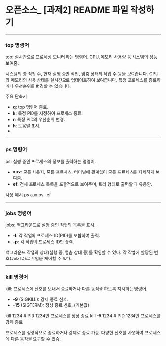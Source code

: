 # 오픈소스_	[과제2] README 파일 작성하기
---

### top 명령어
top: 실시간으로 프로세싱 모니터 하는 명령어. CPU, 메모리 사용량 등 시스템의 성능 보여줌.

시스템의 총 작업 수, 현재 실행 중인 작업, 멈춤 상태의 작업 수 등을 보여줍니다.
CPU와 메모리의 사용 상태를 실시간으로 업데이트하여 보여줍니다.
특정 프로세스를 종료하거나 우선순위를 변경할 수 있습니다.

주요 단축키
* **q**: top 명령어 종료.
* **k**: 특정 PID를 지정하여 프로세스 종료.
* **r**: 특정 PID의 우선순위 변경.
* **h**: 도움말 표시.
* 
---

### ps 명령어
ps: 실행 중인 프로세스의 정보를 출력하는 명령어.

* **aux**: 모든 사용자, 모든 프로세스, 터미널에 관계없이 모든 프로세스를 자세하게 보여줌.
* **ef**: 전체 프로세스 목록을 포괄적으로 보여주며, 트리 형태로 출력할 때 유용함.

사용 예시
ps aux
ps -ef

---

### jobs 명령어
jobs: 백그라운드로 실행 중인 작업의 목록을 표시.

* **-l**: 각 작업의 프로세스 ID(PID)를 포함하여 출력.
* **-p**: 각 작업의 프로세스 ID만 출력.

백그라운드 작업의 상태(실행 중, 멈춤 상태 등)를 확인할 수 있다.
각 작업에 할당된 번호(Job ID)로 작업을 제어할 수 있다.

---

### kill 명령어
kill: 프로세스에 신호를 보내서 종료하거나 다른 동작을 하도록 지시하는 명령어.

* **-9** (SIGKILL): 강제 종료 신호.
* **-15** (SIGTERM): 정상 종료 신호. (기본값)

kill 1234  # PID 1234인 프로세스를 정상 종료
kill -9 1234  # PID 1234인 프로세스를 강제 종료

프로세스를 정상적으로 종료하거나 강제로 종료 가능.
다양한 신호를 사용하여 프로세스에 다른 동작을 요구할 수 있슴.
